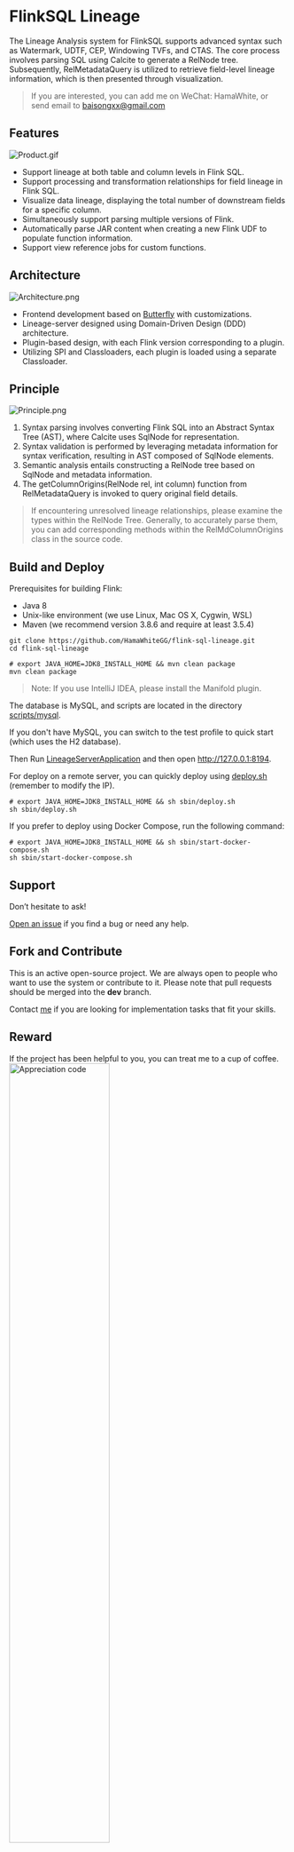 # FlinkSQL Lineage

The Lineage Analysis system for FlinkSQL supports advanced syntax such as Watermark, UDTF, CEP, Windowing TVFs, and CTAS. The core process involves parsing SQL using Calcite to generate a RelNode tree. Subsequently, RelMetadataQuery is utilized to retrieve field-level lineage information, which is then presented through visualization.

> If you are interested, you can add me on WeChat: HamaWhite, or send email to baisongxx@gmail.com

## Features

![Product.gif](https://github.com/HamaWhiteGG/flink-sql-lineage/blob/main/data/images/Product.gif)

* Support lineage at both table and column levels in Flink SQL.
* Support processing and transformation relationships for field lineage in Flink SQL.
* Visualize data lineage, displaying the total number of downstream fields for a specific column.
* Simultaneously support parsing multiple versions of Flink.
* Automatically parse JAR content when creating a new Flink UDF to populate function information.
* Support view reference jobs for custom functions.

## Architecture

![Architecture.png](https://github.com/HamaWhiteGG/flink-sql-lineage/blob/main/data/images/Architecture.png)

* Frontend development based on [Butterfly](https://github.com/alibaba/butterfly) with customizations.
* Lineage-server designed using Domain-Driven Design (DDD) architecture.
* Plugin-based design, with each Flink version corresponding to a plugin.
* Utilizing SPI and Classloaders, each plugin is loaded using a separate Classloader.

## Principle

![Principle.png](https://github.com/HamaWhiteGG/flink-sql-lineage/blob/main/data/images/Principle.png)

1. Syntax parsing involves converting Flink SQL into an Abstract Syntax Tree (AST), where Calcite uses SqlNode for representation.
2. Syntax validation is performed by leveraging metadata information for syntax verification, resulting in AST composed of SqlNode elements.
3. Semantic analysis entails constructing a RelNode tree based on SqlNode and metadata information.
4. The getColumnOrigins(RelNode rel, int column) function from RelMetadataQuery is invoked to query original field details.

> If encountering unresolved lineage relationships, please examine the types within the RelNode Tree. 
> Generally, to accurately parse them, you can add corresponding methods within the RelMdColumnOrigins class in the source code.


## Build and Deploy
Prerequisites for building Flink:
* Java 8
* Unix-like environment (we use Linux, Mac OS X, Cygwin, WSL)
* Maven (we recommend version 3.8.6 and require at least 3.5.4)

```shell
git clone https://github.com/HamaWhiteGG/flink-sql-lineage.git
cd flink-sql-lineage

# export JAVA_HOME=JDK8_INSTALL_HOME && mvn clean package
mvn clean package
```
> Note: If you use IntelliJ IDEA, please install the Manifold plugin.

The database is MySQL, and scripts are located in the directory [scripts/mysql](scripts/mysql).

If you don't have MySQL, you can switch to the test profile to quick start (which uses the H2 database).

Then Run [LineageServerApplication](lineage-server/lineage-server-start/src/main/java/com/hw/lineage/server/start/LineageServerApplication.java) and then open http://127.0.0.1:8194.

For deploy on a remote server, you can quickly deploy using [deploy.sh](sbin/deploy.sh) (remember to modify the IP).
```shell
# export JAVA_HOME=JDK8_INSTALL_HOME && sh sbin/deploy.sh
sh sbin/deploy.sh
```

If you prefer to deploy using Docker Compose, run the following command:
```shell
# export JAVA_HOME=JDK8_INSTALL_HOME && sh sbin/start-docker-compose.sh
sh sbin/start-docker-compose.sh
```


## Support
Don’t hesitate to ask!

[Open an issue](https://github.com/HamaWhiteGG/flink-sql-lineage/issues) if you find a bug or need any help.

## Fork and Contribute
This is an active open-source project. We are always open to people who want to use the system or contribute to it. Please note that pull requests should be merged into the **dev** branch.

Contact [me](baisongxx@gmail.com) if you are looking for implementation tasks that fit your skills.

## Reward
If the project has been helpful to you, you can treat me to a cup of coffee.
<img src="https://github.com/HamaWhiteGG/flink-sql-lineage/blob/main/data/images/Appreciation%20code.png" alt="Appreciation code" style="width:60%;">
> This is a WeChat appreciation code.